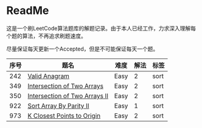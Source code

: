 # ReadMe

这是一个刷LeetCode算法题库的解题记录。由于本人已经工作，力求深入理解每个题的算法，不再追求刷题速度。

尽量保证每天更新一个Accepted，但是不可能保证每天一个题。

序号 | 题名                                                                                          | 难度 | 解法 | 标签
-----|-----------------------------------------------------------------------------------------------|------|------|-----
242  | [Valid Anagram](https://leetcode.com/problems/valid-anagram/)                                 | Easy | 2    | sort
349  | [Intersection of Two Arrays](https://leetcode.com/problems/intersection-of-two-arrays)        | Easy | 2    | sort
350  | [Intersection of Two Arrays II](https://leetcode.com/problems/intersection-of-two-arrays-ii/) | Easy | 2    | sort
922  | [Sort Array By Parity II](https://leetcode.com/problems/sort-array-by-parity-ii/)             | Easy | 1    | sort
973  | [K Closest Points to Origin](https://leetcode.com/problems/k-closest-points-to-origin/)             | Easy | 2    | sort
